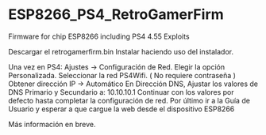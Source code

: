 # ESP8266_PS4_RetroGamerFirm
Firmware for chip ESP8266 including PS4 4.55 Exploits

Descargar el retrogamerfirm.bin
Instalar haciendo uso del instalador.

Una vez en PS4:
Ajustes -> Configuración de Red.
Elegir la opción Personalizada.
Seleccionar la red PS4Wifi. ( No requiere contraseña )
Obtener dirección IP -> Automático
En Dirección DNS, Ajustar los valores de DNS Primario y Secundario a: 10.10.10.1
Continuar con los valores por defecto hasta completar la configuración de red.
Por último ir a la Guía de Usuario y esperar a que cargue la web desde el dispositivo ESP8266

Más información en breve.
